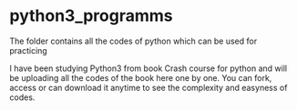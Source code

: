 # python3_programms
The folder contains all the codes of python which can be used for practicing

I have been studying Python3 from book Crash course for python and will be uploading all the codes of the book here one by one.
You can fork, access or can download it anytime to see the complexity and easyness of codes.
